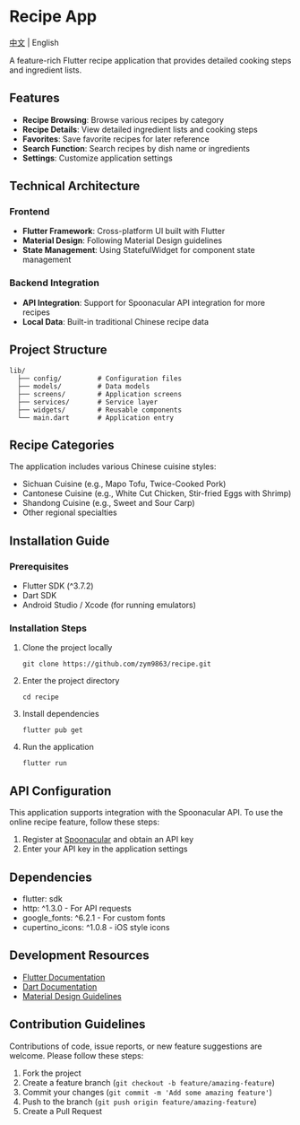 # Recipe App

[中文](README.md) | English

A feature-rich Flutter recipe application that provides detailed cooking steps and ingredient lists.

## Features

- **Recipe Browsing**: Browse various recipes by category
- **Recipe Details**: View detailed ingredient lists and cooking steps
- **Favorites**: Save favorite recipes for later reference
- **Search Function**: Search recipes by dish name or ingredients
- **Settings**: Customize application settings

## Technical Architecture

### Frontend
- **Flutter Framework**: Cross-platform UI built with Flutter
- **Material Design**: Following Material Design guidelines
- **State Management**: Using StatefulWidget for component state management

### Backend Integration
- **API Integration**: Support for Spoonacular API integration for more recipes
- **Local Data**: Built-in traditional Chinese recipe data

## Project Structure

```
lib/
  ├── config/         # Configuration files
  ├── models/         # Data models
  ├── screens/        # Application screens
  ├── services/       # Service layer
  ├── widgets/        # Reusable components
  └── main.dart       # Application entry
```

## Recipe Categories

The application includes various Chinese cuisine styles:
- Sichuan Cuisine (e.g., Mapo Tofu, Twice-Cooked Pork)
- Cantonese Cuisine (e.g., White Cut Chicken, Stir-fried Eggs with Shrimp)
- Shandong Cuisine (e.g., Sweet and Sour Carp)
- Other regional specialties

## Installation Guide

### Prerequisites
- Flutter SDK (^3.7.2)
- Dart SDK
- Android Studio / Xcode (for running emulators)

### Installation Steps

1. Clone the project locally
   ```
   git clone https://github.com/zym9863/recipe.git
   ```

2. Enter the project directory
   ```
   cd recipe
   ```

3. Install dependencies
   ```
   flutter pub get
   ```

4. Run the application
   ```
   flutter run
   ```

## API Configuration

This application supports integration with the Spoonacular API. To use the online recipe feature, follow these steps:

1. Register at [Spoonacular](https://spoonacular.com/food-api) and obtain an API key
2. Enter your API key in the application settings

## Dependencies

- flutter: sdk
- http: ^1.3.0 - For API requests
- google_fonts: ^6.2.1 - For custom fonts
- cupertino_icons: ^1.0.8 - iOS style icons

## Development Resources

- [Flutter Documentation](https://docs.flutter.dev/)
- [Dart Documentation](https://dart.dev/guides)
- [Material Design Guidelines](https://material.io/design)

## Contribution Guidelines

Contributions of code, issue reports, or new feature suggestions are welcome. Please follow these steps:

1. Fork the project
2. Create a feature branch (`git checkout -b feature/amazing-feature`)
3. Commit your changes (`git commit -m 'Add some amazing feature'`)
4. Push to the branch (`git push origin feature/amazing-feature`)
5. Create a Pull Request